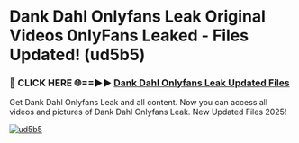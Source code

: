 # Dank Dahl Onlyfans Leak Original Videos 0nlyFans Leaked - Files Updated! (ud5b5)

<h3>🔴 CLICK HERE 🌐==►► <a href="https://tinyurl.com/ehrbuxhb" rel="nofollow">Dank Dahl Onlyfans Leak Updated Files</a></h3>

Get Dank Dahl Onlyfans Leak and all content. Now you can access all videos and pictures of Dank Dahl Onlyfans Leak. New Updated Files 2025!

[![ud5b5](https://i.imgur.com/lVYEuWS.gif)](https://tinyurl.com/ehrbuxhb)

